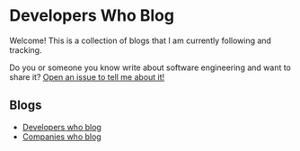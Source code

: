 # Developers Who Blog

Welcome! This is a collection of blogs that I am currently following and tracking. 

Do you or someone you know write about software engineering and want to share it? [Open an issue to tell me about it!](https://github.com/brittanyellich/developers-who-blog/issues/new?template=add-a-suggestion-to-the-list.md)

## Blogs

* [Developers who blog](./developers.md)
* [Companies who blog](./companies.md)

